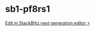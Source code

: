 # sb1-pf8rs1

[Edit in StackBlitz next generation editor ⚡️](https://stackblitz.com/~/github.com/rajendransp/sb1-pf8rs1)